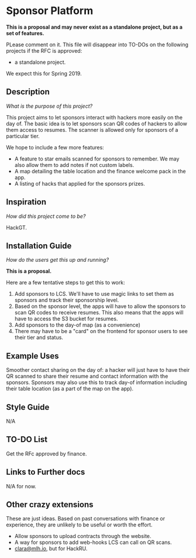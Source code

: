 # Sponsor Platform

**This is a proposal and may never exist as a standalone project, but as a set of features.**

PLease comment on it. This file will disappear into TO-DOs on the following projects if the RFC
is approved:
 - a standalone project.

We expect this for Spring 2019.

## Description
*What is the purpose of this project?*

This project aims to let sponsors interact with hackers more easily on the day of.
The basic idea is to let sponsors scan QR codes of hackers to allow them access to resumes.
The scanner is allowed only for sponsors of a particular tier.

We hope to include a few more features:
 - A feature to star emails scanned for sponsors to remember. We may also allow them to add notes
   if not custom labels.
 - A map detailing the table location and the finance welcome pack in the app.
 - A listing of hacks that applied for the sponsors prizes.

## Inspiration
*How did this project come to be?*

HackGT.

## Installation Guide
*How do the users get this up and running?*

**This is a proposal.**

Here are a few tentative steps to get this to work:
1. Add sponsors to LCS. We'll have to use magic links to set them as sponsors and
   track their sponsorship level.
1. Based on the sponsor level, the apps will have to allow the sponsors to scan QR codes
   to receive resumes. This also means that the apps will have to access the S3 bucket for resumes.
1. Add sponsors to the day-of map (as a convenience)
1. There may have to be a "card" on the frontend for sponsor users to see their tier and status.

## Example Uses

Smoother contact sharing on the day of: a hacker will just have to have their QR scanned to share their resume and contact information with the sponsors.
Sponsors may also use this to track day-of information including their table location (as a part of the map on the app).

## Style Guide

N/A

## TO-DO List

Get the RFc approved by finance.

## Links to Further docs

N/A for now.

## Other crazy extensions

These are just ideas. Based on past conversations with finance or experience, they are unlikely to be
useful or worth the effort.

 - Allow sponsors to upload contracts through the website.
 - A way for sponsors to add web-hooks LCS can call on QR scans.
 - clara@mlh.io, but for HackRU.
